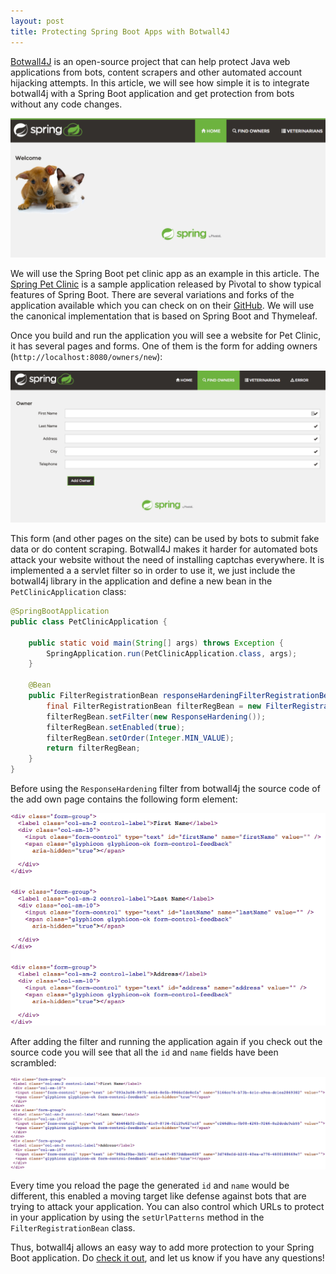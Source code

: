 ```yaml
---
layout: post
title: Protecting Spring Boot Apps with Botwall4J
---
```


[Botwall4J](https://github.com/lambdasec/botwall4j) is an open-source project that can help protect Java web applications from bots, content scrapers and other automated account hijacking attempts. In this article, we will see how simple it is to integrate botwall4j with a Spring Boot application and get protection from bots without any code changes.

![Spring Boot sample pet clinic application](../images/spring-boot-pet-clinic.png)

We will use the Spring Boot pet clinic app as an example in this article. The [Spring Pet Clinic](https://github.com/spring-projects/spring-petclinic) is a sample application released by Pivotal to show typical features of Spring Boot. There are several variations and forks of the application available which you can check on on their [GitHub](https://github.com/spring-projects/spring-petclinic#interesting-spring-petclinic-branches-and-forks). We will use the canonical implementation that is based on Spring Boot and Thymeleaf.

Once you build and run the application you will see a website for Pet Clinic, it has several pages and forms. One of them is the form for adding owners (`http://localhost:8080/owners/new`):

![Add owner form](../images/add-owner-form.png)

This form (and other pages on the site) can be used by bots to submit fake data or do content scraping. Botwall4J makes it harder for automated bots attack your website without the need of installing captchas everywhere. It is implemented a a servlet filter so in order to use it, we just include the botwall4j library in the application and define a new bean in the `PetClinicApplication` class:

```java
@SpringBootApplication
public class PetClinicApplication {

    public static void main(String[] args) throws Exception {
        SpringApplication.run(PetClinicApplication.class, args);
    }

    @Bean
    public FilterRegistrationBean responseHardeningFilterRegistrationBean() {
        final FilterRegistrationBean filterRegBean = new FilterRegistrationBean();
        filterRegBean.setFilter(new ResponseHardening());
        filterRegBean.setEnabled(true);
        filterRegBean.setOrder(Integer.MIN_VALUE);
        return filterRegBean;
    }
}
```
Before using the `ResponseHardening` filter from botwall4j the source code of the add own page contains the following form element:

![Original form](../images/original-form.png)

After adding the filter and running the application again if you check out the source code you will see that all the `id` and `name` fields have been scrambled:

![Scrambled form](../images/scrambled-form.png)

Every time you reload the page the generated `id` and `name` would be different, this enabled a moving target like defense against bots that are trying to attack your application. You can also control which URLs to protect in your application by using the `setUrlPatterns` method in the `FilterRegistrationBean` class. 

Thus, botwall4j allows an easy way to add more protection to your Spring Boot application. Do [check it out](https://github.com/lambdasec/botwall4j), and let us know if you have any questions!